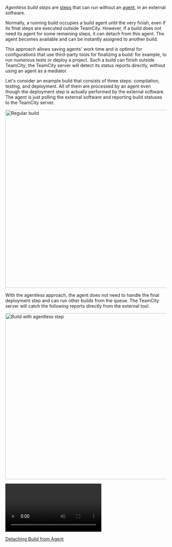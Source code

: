 [//]: # (title: Agentless Build Step)
[//]: # (auxiliary-id: Agentless Build Step)

_Agentless build steps_ are [steps](configuring-build-steps.md) that can run without an [agent](build-agent.md), in an external software.

Normally, a running build occupies a build agent until the very finish, even if its final steps are executed outside TeamCity. However, if a build does not need its agent for some remaining steps, it can detach from this agent. The agent becomes available and can be instantly assigned to another build.

This approach allows saving agents' work time and is optimal for configurations that use third-party tools for finalizing a build: for example, to run numerous tests or deploy a project. Such a build can finish outside TeamCity; the TeamCity server will detect its status reports directly, without using an agent as a mediator.

Let's consider an example build that consists of three steps: compilation, testing, and deployment. All of them are processed by an agent even though the deployment step is actually performed by the external software. The agent is just polling the external software and reporting build statuses to the TeamCity server.

<img src="agent-depend-build.png" alt="Regular build" width="556"/>

With the agentless approach, the agent does not need to handle the final deployment step and can run other builds from the queue. The TeamCity server will catch the following reports directly from the external tool.

<img src="agentless-build.png" alt="Build with agentless step" width="518"/>

<video src="https://youtu.be/O7LdxtiBkLY"
title="New in TeamCity 2020.2: Agentless Build Steps"/>

<seealso>
        <category ref="admin-guide">
            <a href="detaching-build-from-agent.md">Detaching Build from Agent</a>
        </category>
</seealso>